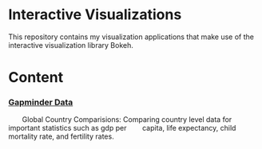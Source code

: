 # Interactive Visualizations
This repository contains my visualization applications that make use of the interactive visualization library Bokeh.

# Content
### [Gapminder Data]()
&nbsp;&nbsp;&nbsp;&nbsp;&nbsp;&nbsp; Global Country Comparisions: Comparing country level data for important statistics such as gdp per &nbsp;&nbsp;&nbsp;&nbsp;&nbsp;&nbsp; capita, life expectancy, child mortality rate, and fertility rates.
